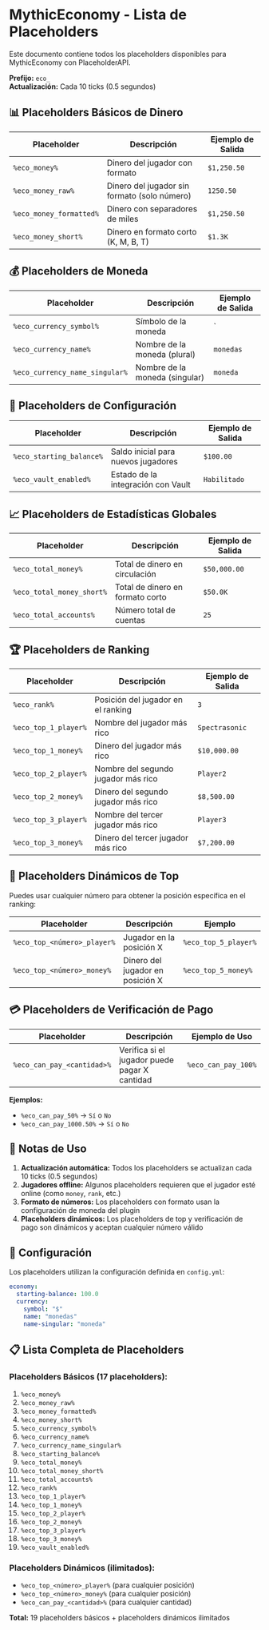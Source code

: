 # MythicEconomy - Lista de Placeholders

Este documento contiene todos los placeholders disponibles para MythicEconomy con PlaceholderAPI.

**Prefijo:** `eco_`  
**Actualización:** Cada 10 ticks (0.5 segundos)

## 📊 Placeholders Básicos de Dinero

| Placeholder | Descripción | Ejemplo de Salida |
|-------------|-------------|-------------------|
| `%eco_money%` | Dinero del jugador con formato | `$1,250.50` |
| `%eco_money_raw%` | Dinero del jugador sin formato (solo número) | `1250.50` |
| `%eco_money_formatted%` | Dinero con separadores de miles | `$1,250.50` |
| `%eco_money_short%` | Dinero en formato corto (K, M, B, T) | `$1.3K` |

## 💰 Placeholders de Moneda

| Placeholder | Descripción | Ejemplo de Salida |
|-------------|-------------|-------------------|
| `%eco_currency_symbol%` | Símbolo de la moneda | ` |
| `%eco_currency_name%` | Nombre de la moneda (plural) | `monedas` |
| `%eco_currency_name_singular%` | Nombre de la moneda (singular) | `moneda` |

## 🎯 Placeholders de Configuración

| Placeholder | Descripción | Ejemplo de Salida |
|-------------|-------------|-------------------|
| `%eco_starting_balance%` | Saldo inicial para nuevos jugadores | `$100.00` |
| `%eco_vault_enabled%` | Estado de la integración con Vault | `Habilitado` |

## 📈 Placeholders de Estadísticas Globales

| Placeholder | Descripción | Ejemplo de Salida |
|-------------|-------------|-------------------|
| `%eco_total_money%` | Total de dinero en circulación | `$50,000.00` |
| `%eco_total_money_short%` | Total de dinero en formato corto | `$50.0K` |
| `%eco_total_accounts%` | Número total de cuentas | `25` |

## 🏆 Placeholders de Ranking

| Placeholder | Descripción | Ejemplo de Salida |
|-------------|-------------|-------------------|
| `%eco_rank%` | Posición del jugador en el ranking | `3` |
| `%eco_top_1_player%` | Nombre del jugador más rico | `Spectrasonic` |
| `%eco_top_1_money%` | Dinero del jugador más rico | `$10,000.00` |
| `%eco_top_2_player%` | Nombre del segundo jugador más rico | `Player2` |
| `%eco_top_2_money%` | Dinero del segundo jugador más rico | `$8,500.00` |
| `%eco_top_3_player%` | Nombre del tercer jugador más rico | `Player3` |
| `%eco_top_3_money%` | Dinero del tercer jugador más rico | `$7,200.00` |

## 🔢 Placeholders Dinámicos de Top

Puedes usar cualquier número para obtener la posición específica en el ranking:

| Placeholder | Descripción | Ejemplo |
|-------------|-------------|---------|
| `%eco_top_<número>_player%` | Jugador en la posición X | `%eco_top_5_player%` |
| `%eco_top_<número>_money%` | Dinero del jugador en posición X | `%eco_top_5_money%` |

## 💳 Placeholders de Verificación de Pago

| Placeholder | Descripción | Ejemplo de Uso |
|-------------|-------------|----------------|
| `%eco_can_pay_<cantidad>%` | Verifica si el jugador puede pagar X cantidad | `%eco_can_pay_100%` |

**Ejemplos:**
- `%eco_can_pay_50%` → `Sí` o `No`
- `%eco_can_pay_1000.50%` → `Sí` o `No`

## 📝 Notas de Uso

1. **Actualización automática:** Todos los placeholders se actualizan cada 10 ticks (0.5 segundos)
2. **Jugadores offline:** Algunos placeholders requieren que el jugador esté online (como `money`, `rank`, etc.)
3. **Formato de números:** Los placeholders con formato usan la configuración de moneda del plugin
4. **Placeholders dinámicos:** Los placeholders de top y verificación de pago son dinámicos y aceptan cualquier número válido

## 🔧 Configuración

Los placeholders utilizan la configuración definida en `config.yml`:

```yaml
economy:
  starting-balance: 100.0
  currency:
    symbol: "$"
    name: "monedas"
    name-singular: "moneda"
```

## 📋 Lista Completa de Placeholders

### Placeholders Básicos (17 placeholders):
1. `%eco_money%`
2. `%eco_money_raw%`
3. `%eco_money_formatted%`
4. `%eco_money_short%`
5. `%eco_currency_symbol%`
6. `%eco_currency_name%`
7. `%eco_currency_name_singular%`
8. `%eco_starting_balance%`
9. `%eco_total_money%`
10. `%eco_total_money_short%`
11. `%eco_total_accounts%`
12. `%eco_rank%`
13. `%eco_top_1_player%`
14. `%eco_top_1_money%`
15. `%eco_top_2_player%`
16. `%eco_top_2_money%`
17. `%eco_top_3_player%`
18. `%eco_top_3_money%`
19. `%eco_vault_enabled%`

### Placeholders Dinámicos (ilimitados):
- `%eco_top_<número>_player%` (para cualquier posición)
- `%eco_top_<número>_money%` (para cualquier posición)
- `%eco_can_pay_<cantidad>%` (para cualquier cantidad)

**Total:** 19 placeholders básicos + placeholders dinámicos ilimitados
